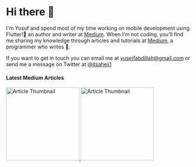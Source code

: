 # Hi there 👋

I'm Yusuf and spend most of my time working on mobile development using Flutter!🎉 an author and writer at [Medium](https://medium.com/@yuseifabdillah). When I'm not coding, you'll find me sharing my knowledge through articles and tutorials at [Medium](https://medium.com/@yuseifabdillah), a programmer who writes 🦾.

If you want to get in touch you can email me at yuseifabdillah@gmail.com or send me a message on Twitter at [@itsaheii1](https://twitter.com/itsaheii1)


#### Latest Medium Articles

<p>
<a href="https://medium.com/@yuseifabdillah/grow-your-flutter-skills-with-google-dev-resources-c36abfc689d" hspace="10">
  <img src="https://miro.medium.com/v2/resize:fit:640/format:webp/1*ZesmobXNtF6yv9fk_vXrjA.png" alt="Article Thumbnail" width="200" height="200"/>
</a>
<a href="https://medium.com/@yuseifabdillah/grow-your-flutter-skills-with-google-dev-resources-c36abfc689d" hspace="10">
  <img src="https://miro.medium.com/v2/resize:fit:640/format:webp/1*ZesmobXNtF6yv9fk_vXrjA.png" alt="Article Thumbnail" width="200" height="200"/>
</a>
</p>



